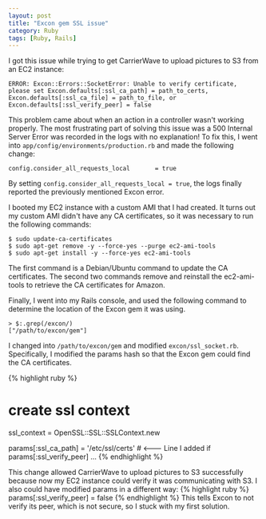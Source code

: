 ```yaml
---
layout: post
title: "Excon gem SSL issue"
category: Ruby
tags: [Ruby, Rails]
---
```


I got this issue while trying to get CarrierWave to upload pictures to S3 from
an EC2 instance:

    ERROR: Excon::Errors::SocketError: Unable to verify certificate, 
    please set Excon.defaults[:ssl_ca_path] = path_to_certs,
    Excon.defaults[:ssl_ca_file] = path_to_file, or
    Excon.defaults[:ssl_verify_peer] = false

This problem came about when an action in a controller wasn't working properly.
The most frustrating part of solving this issue was a 500 Internal Server Error
was recorded in the logs with no explanation! To fix this, I went into
`app/config/environments/production.rb` and made the following change:

    config.consider_all_requests_local       = true

By setting `config.consider_all_requests_local = true`, the logs finally reported
the previously mentioned Excon error.

I booted my EC2 instance with a custom AMI that I had created. It turns out my custom
AMI didn't have any CA certificates, so it was necessary to run the following commands:

    $ sudo update-ca-certificates
    $ sudo apt-get remove -y --force-yes --purge ec2-ami-tools
    $ sudo apt-get install -y --force-yes ec2-ami-tools

The first command is a Debian/Ubuntu command to update the CA certificates. The second
two commands remove and reinstall the ec2-ami-tools to retrieve the CA certificates for
Amazon.

Finally, I went into my Rails console, and used the following command to determine the
location of the Excon gem it was using.

    > $:.grep(/excon/)
    ["/path/to/excon/gem"]

I changed into `/path/to/excon/gem` and modified `excon/ssl_socket.rb`. Specifically,
I modified the params hash so that the Excon gem could find the CA certificates.

{% highlight ruby %}
# create ssl context
ssl_context = OpenSSL::SSL::SSLContext.new

params[:ssl_ca_path] = '/etc/ssl/certs' # <--- Line I added
if params[:ssl_verify_peer]
...
{% endhighlight %}

This change allowed CarrierWave to upload pictures to S3 successfully because now my EC2
instance could verify it was communicating with S3. I also could have modified params
in a different way:
{% highlight ruby %}
params[:ssl_verify_peer] = false
{% endhighlight %}
This tells Excon to not verify its peer, which is not secure, so I stuck with my first solution.